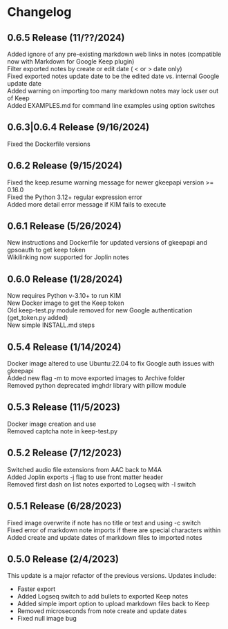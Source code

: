 # Changelog

## 0.6.5 Release (11/??/2024)
Added ignore of any pre-existing markdown web links in notes (compatible now with Markdown for Google Keep plugin)  
Filter exported notes by create or edit date ( < or > date only)  
Fixed exported notes update date to be the edited date vs. internal Google update date  
Added warning on importing too many markdown notes may lock user out of Keep  
Added EXAMPLES.md for command line examples using option switches  

## 0.6.3|0.6.4 Release (9/16/2024)
Fixed the Dockerfile versions    

## 0.6.2 Release (9/15/2024)
Fixed the keep.resume warning message for newer gkeepapi version >= 0.16.0  
Fixed the Python 3.12+ regular expression error  
Added more detail error message if KIM fails to execute  

## 0.6.1 Release (5/26/2024)
New instructions and Dockerfile for updated versions of gkeepapi and gpsoauth to get keep token  
Wikilinking now supported for Joplin notes  

## 0.6.0 Release (1/28/2024)
Now requires Python v-3.10+ to run KIM  
New Docker image to get the Keep token  
Old keep-test.py module removed for new Google authentication (get_token.py added)  
New simple INSTALL.md steps

## 0.5.4 Release (1/14/2024)
Docker image altered to use Ubuntu:22.04 to fix Google auth issues with gkeepapi  
Added new flag -m to move exported images to Archive folder  
Removed python deprecated imghdr library with pillow module  

## 0.5.3 Release (11/5/2023)
Docker image creation and use  
Removed captcha note in keep-test.py  

## 0.5.2 Release (7/12/2023)
Switched audio file extensions from AAC back to M4A  
Added Joplin exports -j flag to use front matter header  
Removed first dash on list notes exported to Logseq with -l switch  

## 0.5.1 Release (6/28/2023)
Fixed image overwrite if note has no title or text and using -c switch  
Fixed error of markdown note imports if there are special characters within  
Added create and update dates of markdown files to imported notes  

## 0.5.0 Release (2/4/2023)
This update is a major refactor of the previous versions. Updates include:  
- Faster export  
- Added Logseq switch to add bullets to exported Keep notes  
- Added simple import option to upload markdown files back to Keep  
- Removed microseconds from note create and update dates  
- Fixed null image bug  
